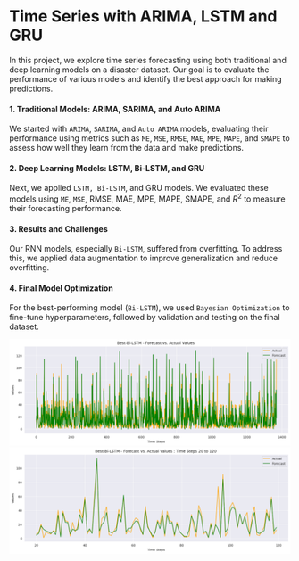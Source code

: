 # Time Series with ARIMA, LSTM and GRU

In this project, we explore time series forecasting using both traditional and deep learning models on a disaster dataset. Our goal is to evaluate the performance of various models and identify the best approach for making predictions.

#### 1. Traditional Models: ARIMA, SARIMA, and Auto ARIMA

We started with `ARIMA`, `SARIMA`, and `Auto ARIMA` models, evaluating their performance using metrics such as `ME`, `MSE`, `RMSE`, `MAE`, `MPE`, `MAPE`, and `SMAPE` to assess how well they learn from the data and make predictions.

#### 2. Deep Learning Models: LSTM, Bi-LSTM, and GRU

Next, we applied `LSTM, Bi-LSTM`, and GRU models. We evaluated these models using `ME`, `MSE`, RMSE, MAE, MPE, MAPE, SMAPE, and $R^2$ to measure their forecasting performance.

#### 3. Results and Challenges

Our RNN models, especially `Bi-LSTM`, suffered from overfitting. To address this, we applied data augmentation to improve generalization and reduce overfitting.

#### 4. Final Model Optimization

For the best-performing model (`Bi-LSTM`), we used `Bayesian Optimization` to fine-tune hyperparameters, followed by validation and testing on the final dataset.

![](images/best_bilstm.png)
![](images/best_bilstm_zoomed.png)
